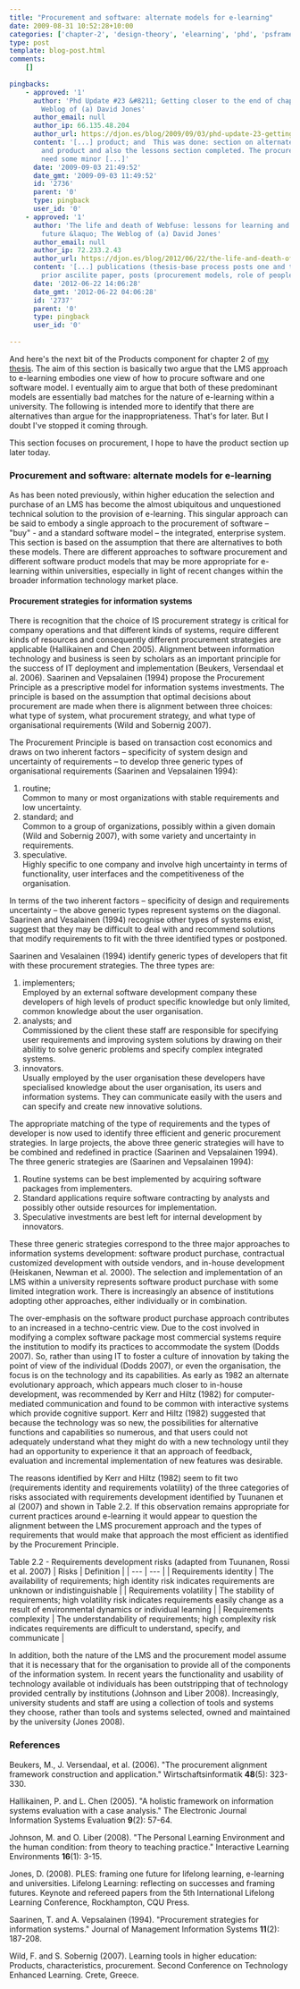 ```yaml
---
title: "Procurement and software: alternate models for e-learning"
date: 2009-08-31 10:52:28+10:00
categories: ['chapter-2', 'design-theory', 'elearning', 'phd', 'psframework', 'thesis']
type: post
template: blog-post.html
comments:
    []
    
pingbacks:
    - approved: '1'
      author: 'Phd Update #23 &#8211; Getting closer to the end of chapter 2 &laquo; The
        Weblog of (a) David Jones'
      author_email: null
      author_ip: 66.135.48.204
      author_url: https://djon.es/blog/2009/09/03/phd-update-23-getting-closer-to-the-end-of-chapter-2/
      content: '[...] product; and  This was done: section on alternate models for procurement
        and product and also the lessons section completed. The procurement section might
        need some minor [...]'
      date: '2009-09-03 21:49:52'
      date_gmt: '2009-09-03 11:49:52'
      id: '2736'
      parent: '0'
      type: pingback
      user_id: '0'
    - approved: '1'
      author: 'The life and death of Webfuse: lessons for learning and leading into the
        future &laquo; The Weblog of (a) David Jones'
      author_email: null
      author_ip: 72.233.2.43
      author_url: https://djon.es/blog/2012/06/22/the-life-and-death-of-webfuse-lessons-for-learning-and-leading-into-the-future/
      content: '[...] publications (thesis-base process posts one and two, OODLA paper,
        prior ascilite paper, posts (procurement models, role of people in LMS [...]'
      date: '2012-06-22 14:06:28'
      date_gmt: '2012-06-22 04:06:28'
      id: '2737'
      parent: '0'
      type: pingback
      user_id: '0'
    
---
```

And here's the next bit of the Products component for chapter 2 of [my thesis](/blog2/research/phd-thesis/). The aim of this section is basically two argue that the LMS approach to e-learning embodies one view of how to procure software and one software model. I eventually aim to argue that both of these predominant models are essentially bad matches for the nature of e-learning within a university. The following is intended more to identify that there are alternatives than argue for the inappropriateness. That's for later. But I doubt I've stopped it coming through.

This section focuses on procurement, I hope to have the product section up later today.

### Procurement and software: alternate models for e-learning

As has been noted previously, within higher education the selection and purchase of an LMS has become the almost ubiquitous and unquestioned technical solution to the provision of e-learning. This singular approach can be said to embody a single approach to the procurement of software – "buy" - and a standard software model – the integrated, enterprise system. This section is based on the assumption that there are alternatives to both these models. There are different approaches to software procurement and different software product models that may be more appropriate for e-learning within universities, especially in light of recent changes within the broader information technology market place.

#### Procurement strategies for information systems

There is recognition that the choice of IS procurement strategy is critical for company operations and that different kinds of systems, require different kinds of resources and consequently different procurement strategies are applicable (Hallikainen and Chen 2005). Alignment between information technology and business is seen by scholars as an important principle for the success of IT deployment and implementation (Beukers, Versendaal et al. 2006). Saarinen and Vepsalainen (1994) propose the Procurement Principle as a prescriptive model for information systems investments. The principle is based on the assumption that optimal decisions about procurement are made when there is alignment between three choices: what type of system, what procurement strategy, and what type of organisational requirements (Wild and Sobernig 2007).

The Procurement Principle is based on transaction cost economics and draws on two inherent factors – specificity of system design and uncertainty of requirements – to develop three generic types of organisational requirements (Saarinen and Vepsalainen 1994):

1. routine;  
    Common to many or most organizations with stable requirements and low uncertainty.
2. standard; and  
    Common to a group of organizations, possibly within a given domain (Wild and Sobernig 2007), with some variety and uncertainty in requirements.
3. speculative.  
    Highly specific to one company and involve high uncertainty in terms of functionality, user interfaces and the competitiveness of the organisation.

In terms of the two inherent factors – specificity of design and requirements uncertainty – the above generic types represent systems on the diagonal. Saarinen and Vesalainen (1994) recognise other types of systems exist, suggest that they may be difficult to deal with and recommend solutions that modify requirements to fit with the three identified types or postponed.

Saarinen and Vesalainen (1994) identify generic types of developers that fit with these procurement strategies. The three types are:

1. implementers;  
    Employed by an external software development company these developers of high levels of product specific knowledge but only limited, common knowledge about the user organisation.
2. analysts; and  
    Commissioned by the client these staff are responsible for specifying user requirements and improving system solutions by drawing on their abilitiy to solve generic problems and specify complex integrated systems.
3. innovators.  
    Usually employed by the user organisation these developers have specialised knowledge about the user organisation, its users and information systems. They can communicate easily with the users and can specify and create new innovative solutions.

The appropriate matching of the type of requirements and the types of developer is now used to identify three efficient and generic procurement strategies. In large projects, the above three generic strategies will have to be combined and redefined in practice (Saarinen and Vepsalainen 1994). The three generic strategies are (Saarinen and Vepsalainen 1994):

1. Routine systems can be best implemented by acquiring software packages from implementers.
2. Standard applications require software contracting by analysts and possibly other outside resources for implementation.
3. Speculative investments are best left for internal development by innovators.

These three generic strategies correspond to the three major approaches to information systems development: software product purchase, contractual customized development with outside vendors, and in-house development (Heiskanen, Newman et al. 2000). The selection and implementation of an LMS within a university represents software product purchase with some limited integration work. There is increasingly an absence of institutions adopting other approaches, either individually or in combination.

The over-emphasis on the software product purchase approach contributes to an increased in a techno-centric view. Due to the cost involved in modifying a complex software package most commercial systems require the institution to modify its practices to accommodate the system (Dodds 2007). So, rather than using IT to foster a culture of innovation by taking the point of view of the individual (Dodds 2007), or even the organisation, the focus is on the technology and its capabilities. As early as 1982 an alternate evolutionary approach, which appears much closer to in-house development, was recommended by Kerr and Hiltz (1982) for computer-mediated communication and found to be common with interactive systems which provide cognitive support. Kerr and Hiltz (1982) suggested that because the technology was so new, the possibilities for alternative functions and capabilities so numerous, and that users could not adequately understand what they might do with a new technology until they had an opportunity to experience it that an approach of feedback, evaluation and incremental implementation of new features was desirable.

The reasons identified by Kerr and Hiltz (1982) seem to fit two (requirements identity and requirements volatility) of the three categories of risks associated with requirements development identified by Tuunanen et al (2007) and shown in Table 2.2. If this observation remains appropriate for current practices around e-learning it would appear to question the alignment between the LMS procurement approach and the types of requirements that would make that approach the most efficient as identified by the Procurement Principle.

Table 2.2 - Requirements development risks (adapted from Tuunanen, Rossi et al. 2007)
| Risks | Definition |
| --- | --- |
| Requirements identity | The availability of requirements; high identity risk indicates requirements are unknown or indistinguishable |
| Requirements volatility | The stability of requirements; high volatility risk indicates requirements easily change as a result of environmental dynamics or individual learning |
| Requirements complexity | The understandability of requirements; high complexity risk indicates requirements are difficult to understand, specify, and communicate |

In addition, both the nature of the LMS and the procurement model assume that it is necessary that for the organisation to provide all of the components of the information system. In recent years the functionality and usability of technology available ot individuals has been outstripping that of technology provided centrally by institutions (Johnson and Liber 2008). Increasingly, university students and staff are using a collection of tools and systems they choose, rather than tools and systems selected, owned and maintained by the university (Jones 2008).

### References

Beukers, M., J. Versendaal, et al. (2006). "The procurement alignment framework construction and application." Wirtschaftsinformatik **48**(5): 323-330.

Hallikainen, P. and L. Chen (2005). "A holistic framework on information systems evaluation with a case analysis." The Electronic Journal Information Systems Evaluation **9**(2): 57-64.

Johnson, M. and O. Liber (2008). "The Personal Learning Environment and the human condition: from theory to teaching practice." Interactive Learning Environments **16**(1): 3-15.

Jones, D. (2008). PLES: framing one future for lifelong learning, e-learning and universities. Lifelong Learning: reflecting on successes and framing futures. Keynote and refereed papers from the 5th International Lifelong Learning Conference, Rockhampton, CQU Press.

Saarinen, T. and A. Vepsalainen (1994). "Procurement strategies for information systems." Journal of Management Information Systems **11**(2): 187-208.

Wild, F. and S. Sobernig (2007). Learning tools in higher education: Products, characteristics, procurement. Second Conference on Technology Enhanced Learning. Crete, Greece.